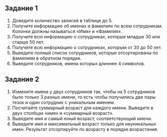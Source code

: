 ## Задание 1

1. Доведите количество записей в таблице до 5.
2. Получите информацию об именах и фамилиях по всем сотрудникам. Колонки должны называться «Имя» и «Фамилия».
3. Получите всю информацию о сотрудниках, которые младше 30 или старше 50 лет.
4. Получите всю информацию о сотрудниках, которым от 30 до 50 лет.
5. Выведите полный список сотрудников, которые отсортированы по фамилиям в обратном порядке.
6. Выведите сотрудников, имена которых длиннее 4 символов.

## Задание 2

1. Измените имена у двух сотрудников так, чтобы на 5 сотрудников было только 3 разных имени, то есть чтобы получились две пары тезок и один сотрудник с уникальным именем.
2. Посчитайте суммарный возраст для каждого имени. Выведите в двух столбцах «имя» и «суммарный возраст».
3. Выведите имя и самый юный возраст, соответствующий имени.
4. Выведите имя и максимальный возраст только для неуникальных имен. Результат отсортируйте по возрасту в порядке возрастания.